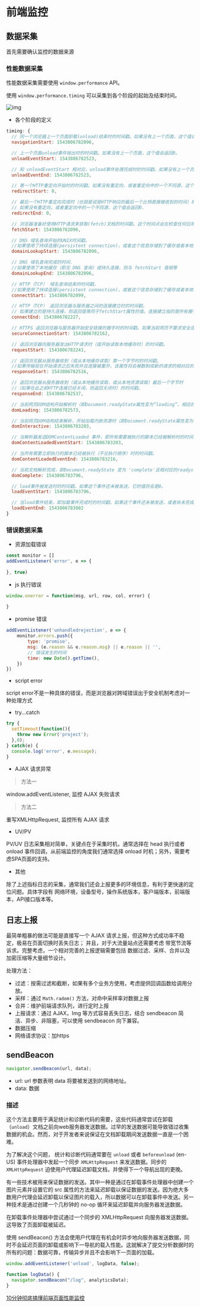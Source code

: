 # 前端监控

## 数据采集

首先需要确认监控的数据来源

### 性能数据采集

性能数据采集需要使用 `window.performance` API。

使用  `window.performance.timing` 可以采集到各个阶段的起始及结束时间。

![img](../images/eT4hDH.png)

- 各个阶段的定义

```js
timing: {
  // 同一个浏览器上一个页面卸载(unload)结束时的时间戳。如果没有上一个页面，这个值会和fetchStart相同。
  navigationStart: 1543806782096,

  // 上一个页面unload事件抛出时的时间戳。如果没有上一个页面，这个值会返回0。
  unloadEventStart: 1543806782523,

  // 和 unloadEventStart 相对应，unload事件处理完成时的时间戳。如果没有上一个页面,这个值会返回0。
  unloadEventEnd: 1543806782523,

  // 第一个HTTP重定向开始时的时间戳。如果没有重定向，或者重定向中的一个不同源，这个值会返回0。
  redirectStart: 0,

  // 最后一个HTTP重定向完成时（也就是说是HTTP响应的最后一个比特直接被收到的时间）的时间戳。
  // 如果没有重定向，或者重定向中的一个不同源，这个值会返回0. 
  redirectEnd: 0,

  // 浏览器准备好使用HTTP请求来获取(fetch)文档的时间戳。这个时间点会在检查任何应用缓存之前。
  fetchStart: 1543806782096,

  // DNS 域名查询开始的UNIX时间戳。
  //如果使用了持续连接(persistent connection)，或者这个信息存储到了缓存或者本地资源上，这个值将和fetchStart一致。
  domainLookupStart: 1543806782096,

  // DNS 域名查询完成的时间.
  //如果使用了本地缓存（即无 DNS 查询）或持久连接，则与 fetchStart 值相等
  domainLookupEnd: 1543806782096,

  // HTTP（TCP） 域名查询结束的时间戳。
  //如果使用了持续连接(persistent connection)，或者这个信息存储到了缓存或者本地资源上，这个值将和 fetchStart一致。
  connectStart: 1543806782099,

  // HTTP（TCP） 返回浏览器与服务器之间的连接建立时的时间戳。
  // 如果建立的是持久连接，则返回值等同于fetchStart属性的值。连接建立指的是所有握手和认证过程全部结束。
  connectEnd: 1543806782227,

  // HTTPS 返回浏览器与服务器开始安全链接的握手时的时间戳。如果当前网页不要求安全连接，则返回0。
  secureConnectionStart: 1543806782162,

  // 返回浏览器向服务器发出HTTP请求时（或开始读取本地缓存时）的时间戳。
  requestStart: 1543806782241,

  // 返回浏览器从服务器收到（或从本地缓存读取）第一个字节时的时间戳。
  //如果传输层在开始请求之后失败并且连接被重开，该属性将会被数制成新的请求的相对应的发起时间。
  responseStart: 1543806782516,

  // 返回浏览器从服务器收到（或从本地缓存读取，或从本地资源读取）最后一个字节时
  //（如果在此之前HTTP连接已经关闭，则返回关闭时）的时间戳。
  responseEnd: 1543806782537,

  // 当前网页DOM结构开始解析时（即Document.readyState属性变为“loading”、相应的 readystatechange事件触发时）的时间戳。
  domLoading: 1543806782573,

  // 当前网页DOM结构结束解析、开始加载内嵌资源时（即Document.readyState属性变为“interactive”、相应的readystatechange事件触发时）的时间戳。
  domInteractive: 1543806783203,

  // 当解析器发送DOMContentLoaded 事件，即所有需要被执行的脚本已经被解析时的时间戳。
  domContentLoadedEventStart: 1543806783203,

  // 当所有需要立即执行的脚本已经被执行（不论执行顺序）时的时间戳。
  domContentLoadedEventEnd: 1543806783216,

  // 当前文档解析完成，即Document.readyState 变为 'complete'且相对应的readystatechange 被触发时的时间戳
  domComplete: 1543806783796,

  // load事件被发送时的时间戳。如果这个事件还未被发送，它的值将会是0。
  loadEventStart: 1543806783796,

  // 当load事件结束，即加载事件完成时的时间戳。如果这个事件还未被发送，或者尚未完成，它的值将会是0.
  loadEventEnd: 1543806783802
}

```

### 错误数据采集

- 资源加载错误

```js
const monitor = []
addEventListener('error', e => {
  
}, true)
```

- js 执行错误

```js
window.onerror = function(msg, url, row, col, error) {
  
}
```

- promise 错误

```js
addEventListener('unhandledrejection', e => {
    monitor.errors.push({
        type: 'promise',
        msg: (e.reason && e.reason.msg) || e.reason || '',
        // 错误发生的时间
        time: new Date().getTime(),
    })
})
```

- script error

script error不是一种具体的错误，而是浏览器对跨域错误出于安全机制考虑对一种处理方式

- try...catch

```js
try {
  setTimeout(function(){
    throw new Error('project');
  },0);
} catch(e) {
  console.log('error', e.message);
}
```

- AJAX 请求异常

> 方法一

window.addEventListener, 监控 AJAX 失败请求

> 方法二

重写XMLHttpRequest, 监控所有 AJAX 请求

- UV/PV

PV/UV 日志采集相对简单，关键点在于采集时机，通常选择在 head 执行或者 onload 事件回调，从前端监控的角度我们通常选择 onload 时机；另外，需要考虑SPA页面的支持。

- 其他

除了上述指标日志的采集，通常我们还会上报更多的环境信息，有利于更快速的定位问题。具体字段有 网络环境，设备型号，操作系统版本，客户端版本，前端版本，API接口版本等。

## 日志上报

最简单粗暴的做法可能是直接写一个 AJAX 请求上报，但这种方式成功率不稳定，极易在页面切换时丢失日志；
并且，对于大流量站点还需要考虑 带宽节流等诉求。完整考虑，一个相对完善的上报逻辑需要包括 数据过滤、采样、合并以及加密压缩等大量细节设计。

处理方法：

- 过滤：按需过滤和截断，如果有多个业务方使用，考虑提供回调函数给调用分放。
- 采样：通过 `Math.radom()` 方法，对命中采样率对数据上报
- 合并：维护前端请求队列，进行定时上报
- 上报请求：通过 AJAX，Img 等方式容易丢失日志，结合 sendbeacon 简洁、异步、非阻塞，可以使用 sendbeacon 向下兼容。
- 数据压缩
- 网络请求协议：加https

## sendBeacon

```js
navigator.sendBeacon(url, data);
```

- url: url 参数表明 data 将要被发送到的网络地址。
- data: 数据

### 描述

这个方法主要用于满足统计和诊断代码的需要，这些代码通常尝试在卸载（`unload`）文档之前向web服务器发送数据。过早的发送数据可能导致错过收集数据的机会。然而，对于开发者来说保证在文档卸载期间发送数据一直是一个困难。

为了解决这个问题， 统计和诊断代码通常要在 `unload` 或者 `beforeunload` (en-US) 事件处理器中发起一个同步 `XMLHttpRequest` 来发送数据。同步的 `XMLHttpRequest` 迫使用户代理延迟卸载文档，并使得下一个导航出现的更晚。

有一些技术被用来保证数据的发送。其中一种是通过在卸载事件处理器中创建一个图片元素并设置它的 src 属性的方法来延迟卸载以保证数据的发送。因为绝大多数用户代理会延迟卸载以保证图片的载入，所以数据可以在卸载事件中发送。另一种技术是通过创建一个几秒钟的 no-op 循环来延迟卸载并向服务器发送数据。

在卸载事件处理器中尝试通过一个同步的 XMLHttpRequest 向服务器发送数据。这导致了页面卸载被延迟。

使用 sendBeacon() 方法会使用户代理在有机会时异步地向服务器发送数据，同时不会延迟页面的卸载或影响下一导航的载入性能。这就解决了提交分析数据时的所有的问题：数据可靠，传输异步并且不会影响下一页面的加载。

```js
window.addEventListener('unload', logData, false);

function logData() {
  navigator.sendBeacon("/log", analyticsData);
}
```

[10分钟彻底搞懂前端页面性能监控](<https://zhuanlan.zhihu.com/p/82981365>)
